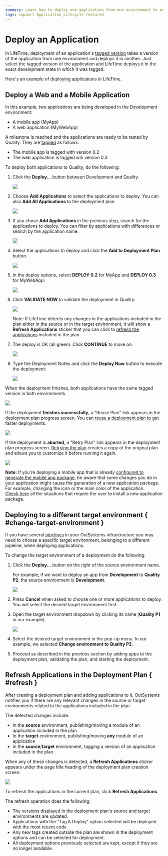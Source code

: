 ```yaml
---
summary: Learn how to deploy one application from one environment to another.
tags: support-Application_Lifecycle-featured
---
```


# Deploy an Application

In LifeTime, deployment of an application's [tagged version](<tag-a-version.md>) takes a version of the application from one environment and deploys it in another. Just select the tagged version of the application and LifeTime deploys it in the exact development state in which it was tagged.

Here's an example of deploying applications in LifeTime.

## Deploy a Web and a Mobile Application

In this example, two applications are being developed in the Development environment:

* A mobile app (MyApp)
* A web application (MyWebApp)

A milestone is reached and the applications are ready to be tested by Quality. They are [tagged](<tag-a-version.md>) as follows:

* The mobile app is tagged with version 0.2
* The web application is tagged wih version 0.3

To deploy both applications to Quality, do the following:

1. Click the **Deploy...** button between Development and Quality.

    ![](images/deploy-an-application-1.png)

1. Choose **Add Applications** to select the applications to deploy. You can also **Add All Applications** to the deployment plan.

    ![](images/deploy-an-application-2.png)

1. If you chose **Add Applications** in the previous step, search for the applications to deploy. You can filter by applications with differences or search by the application name. 

    ![](images/deploy-an-application-3.png)

1. Select the applications to deploy and click the **Add to Deployment Plan** button.

    ![](images/deploy-an-application-4.png)

1. In the deploy options, select **DEPLOY 0.2** for MyApp and **DEPLOY 0.3** for MyWebApp:

    ![](images/deploy-an-application-5.png)

1. Click **VALIDATE NOW** to validate the deployment in Quality: 

    ![](images/deploy-an-application-6.png)

    Note: If LifeTime detects any changes in the applications included in the plan either in the source or in the target environment, it will show a **Refresh Applications** sticker that you can click to [refresh the applications](#refresh) included in the plan.

1. The deploy is OK (all green). Click **CONTINUE** to move on:
    
    ![](images/deploy-an-application-7.png)

1. Type the Deployment Notes and click the **Deploy Now** button to execute the deployment:
    
    ![](images/deploy-an-application-8.png)

When the deployment finishes, both applications have the same tagged version in both environments.

![](images/deploy-an-application-9.png)

If the deployment **finishes successfully**, a "Reuse Plan" link appears in the deployment plan progress screen. You can [reuse a deployment plan](deployment-plans.md#reuse) to get faster deployments.

![](images/lt-reuse-plan-link.png)

If the deployment is **aborted**, a "Retry Plan" link appears in the deployment plan progress screen. [Retrying the plan](deployment-plans.md#retry) creates a copy of the original plan and allows you to customize it before running it again.

![](images/lt-retry-plan-link.png)

**Note:** If you're deploying a mobile app that is already [configured to generate the mobile app package](<../../deliver-mobile/generate-and-distribute-your-mobile-app/intro.md>), be aware that some changes you do in your application might cause the generation of a new application package. For example, changing the icon or the main color of the application.  
[Check here](../../deliver-mobile/mobile-app-update-scenarios.md#situations-when-the-user-must-install-a-new-build) all the situations that require the user to install a new application package.


## Deploying to a different target environment { #change-target-environment }

If you have several [pipelines](https://www.outsystems.com/evaluation-guide/outsystems-cloud-architecture/#2) in your OutSystems infrastructure you may need to choose a specific target environment, belonging to a different pipeline, when deploying applications.

To change the target environment of a deployment do the following:

1. Click the **Deploy...** button on the right of the source environment name.  

    For example, if we want to deploy an app from **Development** to **Quality P2**, the source environment is **Development**.

    ![](images/deploy-dev-quality-p1-lt.png)

1. Press **Cancel** when asked to choose one or more applications to deploy. You will select the desired target environment first.

1. Open the target environment dropdown by clicking its name (**Quality P1** in our example).

    ![](images/deploy-choose-target-environment-lt.png)

1. Select the desired target environment in the pop-up menu. In our example, we selected **Change environment to Quality P2**.

1. Proceed as described in the previous section by adding apps to the deployment plan, validating the plan, and starting the deployment.


## Refresh Applications in the Deployment Plan { #refresh }

After creating a deployment plan and adding applications to it, OutSystems notifies you if there are any relevant changes in the source or target environments related to the applications included in the plan.

The detected changes include:

* In the **source** environment, publishing/moving a module of an application included in the plan 
* In the **target** environment, publishing/moving **any** module of an application
* In the **source**/**target** environment, tagging a version of an application included in the plan 

When any of these changes is detected, a **Refresh Applications** sticker appears under the page title heading of the deployment plan creation screen:

![](images/lt-refresh-applications.png)

To refresh the applications in the current plan, click **Refresh Applications**.

The refresh operation does the following:

* The versions displayed in the deployment plan's source and target environments are updated.
* Applications with the "Tag & Deploy" option selected will be deployed with the most recent code.
* Any new tags created outside the plan are shown in the deployment options and can be selected for deployment.
* All deployment options previously selected are kept, except if they are no longer available.
